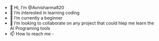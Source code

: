 - 👋 Hi, I’m @Avnisharma820
- 👀 I’m interested in learning coding
- 🌱 I’m currently a beginner
- 💞️ I’m looking to collaborate on any project that could hlep me learn the AI Programing tools
- 📫 How to reach me -

<!---
Avnisharma820/Avnisharma820 is a ✨ special ✨ repository because its `README.md` (this file) appears on your GitHub profile.
You can click the Preview link to take a look at your changes.
--->
